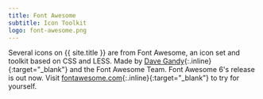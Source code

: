 ```yaml
---
title: Font Awesome
subtitle: Icon Toolkit
logo: font-awesome.png
---
```


Several icons on {{ site.title }} are from Font Awesome, an icon set and toolkit based on CSS and LESS. Made by [Dave Gandy](https://twitter.com/davegandy?ref_src=twsrc%5Egoogle%7Ctwcamp%5Eserp%7Ctwgr%5Eauthor){:.inline}{:target="_blank"} and the Font Awesome Team. Font Awesome 6's release is out now. Visit [fontawesome.com](https://fontawesome.com/){:.inline}{:target="_blank"} to try for yourself.